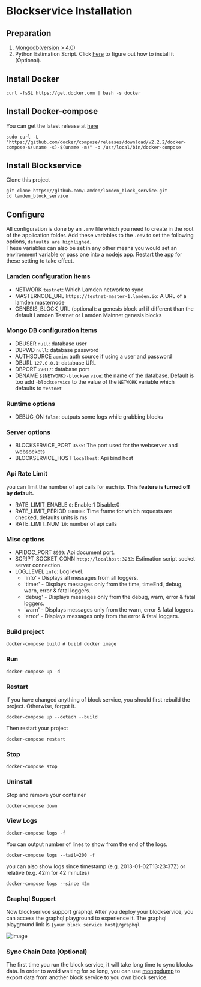 
# Blockservice Installation


## Preparation
1. [<u>Mongodb</u>(version > 4.0)](httpv://www.mongodb.com/docs/manual/installation/)
2. Python Estimation Script. Click [<u>here</u>](/docs/develop/blockservice/estimation_installation) to figure out how to install it (Optional).


## Install Docker

```
curl -fsSL https://get.docker.com | bash -s docker
```

## Install Docker-compose

You can get the latest release at [here](https://github.com/docker/compose/releases)

```
sudo curl -L "https://github.com/docker/compose/releases/download/v2.2.2/docker-compose-$(uname -s)-$(uname -m)" -o /usr/local/bin/docker-compose
```

## Install Blockservice

Clone this project
```
git clone https://github.com/Lamden/lamden_block_service.git
cd lamden_block_service
```

## Configure
All configuration is done by an `.env` file which you need to create in the root of the application folder.
Add these variables to the `.env` to set the following options, `defaults are highlighed`.  
These variables can also be set in any other means you would set an environment variable or pass one into a nodejs app.
Restart the app for these setting to take effect.

### Lamden configuration items
- NETWORK `testnet`: Which Lamden network to sync
- MASTERNODE_URL `https://testnet-master-1.lamden.io`: A URL of a lamden masternode
- GENESIS_BLOCK_URL (optional): a genesis block url if different than the default Lamden Testnet or Lamden Mainnet genesis blocks

### Mongo DB configuration items
- DBUSER `null`: database user
- DBPWD `null`: database password
- AUTHSOURCE `admin`: auth source if using a user and password
- DBURL `127.0.0.1`: database URL
- DBPORT `27017`: database port
- DBNAME `${NETWORK}-blockservice`: the name of the database. Default is too add `-blockservice` to the value of the `NETWORK` variable which defaults to `testnet`

### Runtime options
- DEBUG_ON `false`: outputs some logs while grabbing blocks


### Server options
- BLOCKSERVICE_PORT `3535`: The port used for the webserver and websockets
- BLOCKSERVICE_HOST `localhost`: Api bind host

### Api Rate Limit
you can limit the number of api calls for each ip. **This feature is turned off by default.**

- RATE_LIMIT_ENABLE `0`: Enable:1 Disable:0
- RATE_LIMIT_PERIOD `600000`: Time frame for which requests are checked, defaults units is ms
- RATE_LIMIT_NUM  `10`: number of api calls


### Misc options
- APIDOC_PORT `8999`: Api document port.
- SCRIPT_SOCKET_CONN `http://localhost:3232`: Estimation script socket server connection.
- LOG_LEVEL  `info`: Log level. 
    - 'info' - Displays all messages from all loggers.
    - 'timer' - Displays messages only from the time, timeEnd, debug, warn, error & fatal loggers.
    - 'debug' - Displays messages only from the debug, warn, error & fatal loggers.
    - 'warn' - Displays messages only from the warn, error & fatal loggers.
    - 'error' - Displays messages only from the error & fatal loggers.

### Build project

```
docker-compose build # build docker image
```

### Run

```
docker-compose up -d
```

### Restart

If you have changed anything of block service, you should first rebuild the project. 
Otherwise, forgot it.

```
docker-compose up --detach --build
```

Then restart your project
```
docker-compose restart
```

### Stop 
```
docker-compose stop
```

### Uninstall
Stop and remove your container
```
docker-compose down
```

### View Logs
```
docker-compose logs -f
```

You can output number of lines to show from the end of the logs.

```
docker-compose logs --tail=200 -f
```

you can also show logs since timestamp (e.g. 2013-01-02T13:23:37Z) or relative (e.g. 42m for 42 minutes)
```
docker-compose logs --since 42m
```


### Graphql Support
Now blockserivce support graphql. After you deploy your blockservice, you can access the graphql playground to experience it. The graphql playground link is `{your block service host}/graphql`

![image](/img/graphql.png)


### Sync Chain Data (Optional)
The first time you run the block service, it will take long time to sync blocks data. In order to avoid waiting for so long, you can use
[<u>mongodump</u>](https://www.mongodb.com/docs/database-tools/mongodump/#mongodb-binary-bin.mongodump) to export data from another block service to you own block service.


